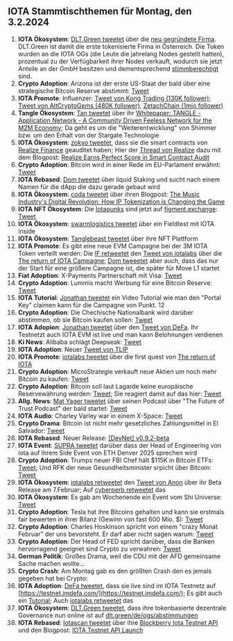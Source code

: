 ## IOTA Stammtischthemen für Montag, den 3.2.2024

1. **IOTA Ökosystem**: [DLT.Green tweetet](https://x.com/dlt_green/status/1883915666652340239) über die [neu gegründete Firma](https://dlt.green/en/ogs/information). DLT.Green ist damit die erste tokenisierte Firma in Österreich. Die Token wurden an die IOTA OGs (die Leute die jahrelang Nodes gestellt hatten), prozentual zu der Verfügbarkeit ihrer Nodes verkauft, wodurch sie jetzt Anteile an der GmbH besitzen und dementsprechend [stimmberechtigt](https://dlt.green/en/ogs/stimmverteilung) sind.
2. **Crypto Adoption**: Arizona ist der erste US-Staat der bald über eine strategische Bitcoin Reserve abstimmt: [Tweet](https://x.com/pete_rizzo_/status/1884014716890276258)
3. **IOTA Promote**: Influenzer: [Tweet von Kong Trading (130K follower)](https://x.com/KongBTC/status/1883847674501406970); [Tweet von AltCryptoGems (480K follower)](https://x.com/AltCryptoGems/status/1885070484280152382); [ZetachChain (1mio follower)](https://x.com/zetablockchain/status/1885364957685911815)
4. **Tangle Ökosystem**: [Tan tweetet](https://x.com/tan_technology/status/1883812748234285517) über ihr [Whitepaper: TANGLE - Application Network - A Community Driven Feeless Network for the M2M Economy](https://t.co/k3i3l2CJ7Q); Da geht es um die "Weiterentwicklung" von Shimmer bzw. um den Erhalt von der Stargate Technologie
5. **IOTA Ökosystem**: [zokyo tweetet](https://x.com/zokyo_io/status/1884168720567713920), dass sie die smart contracts von [Realize Finance](https://x.com/realizefinance) geauditet haben; Hier der [Thread von Realize](https://x.com/realizefinance/status/1884170788787626349) dazu mit dem Blogpost: [Realize Earns Perfect Score in Smart Contract Audit](https://blog.realizeassets.com/realize-earns-perfect-score-in-smart-contract-audit/)
6. **Crypto Adoption**: Bitcoin wird in einer Rede im EU-Parlament erwähnt: [Tweet](https://x.com/BTC_Archive/status/1883926000347800043)
7. **IOTA Rebased**: [Dom tweetet](https://x.com/DomSchiener/status/1884195233556259327) über liquid Staking und sucht nach einem Namen für die dApp die dazu gerade gebaut wird
8. **IOTA Ökosystem**: [coda tweetet](https://x.com/coda_digital/status/1883943979479359825) über ihren Blogpost: [The Music Industry's Digital Revolution: How IP Tokenization is Changing the Game](https://www.coda.to/blog/the-music-industrys-digital-revolution-how-ip-tokenization-is-changing-the-game)
9. **IOTA NFT Ökosystem**: Die [Iotapunks](https://x.com/IotaPunks_71) sind jetzt auf [figment.exchange](https://t.co/APbFUa4EtI): [Tweet](https://x.com/figment_nfts/status/1884259076877738195)
10. **IOTA Ökosystem**: [swarmlogistics tweetet](https://x.com/SwarmLogistics/status/1884234602807758850) über ein Fieldtest mit IOTA inside
11. **IOTA Ökosystem**: [Tanglebeast tweetet](https://x.com/tanglebeasts/status/1884244725643071605) über ihre NFT Plattform
12. **IOTA Promote**: Es gibt eine neue EVM Campagne bei der 3M IOTA Token verteilt werden: Die [IF retweetet](https://x.com/iota/status/1884340248320123135) den [Tweet von iotalabs](https://x.com/iotalabs_/status/1884293673988333583) über die [The return of IOTA Campagne](https://guild.xyz/iota/the-return-of-iota); [Dom tweeetet](https://x.com/DomSchiener/status/1884304874059489563) aber auch, dass das nur der Start für eine größere Campagne ist, die später für Move L1 startet
13. **Fiat Adoption**: X-Payments Partnerschaft mit Visa: [Tweet](https://x.com/Cointelegraph/status/1884280631225385317)
14. **Crypto Adoption**: Lummis macht Werbung für eine Bitcoin Reserve: [Tweet](https://x.com/Cointelegraph/status/1884300583357628598)
15. **IOTA Tutorial**: [Jonathan tweetet](https://x.com/3clipsep/status/1884525159324742062) ein Video Tutorial wie man den "Portal Key" claimen kann für die Campagne von Punkt. 12
16. **Crypto Adoption**: Die Chechische Nationalbank wird darüber abstimmen, ob sie Bitcoin kaufen sollen: [Tweet](https://x.com/blocktrainer/status/1884530305182093336)
17. **IOTA Adopion**: [Jonathan tweetet](https://x.com/3clipsep/status/1884557095950794917) über den [Tweet von DeFa](https://x.com/defaprimitive/status/1884485861259034670). Ihr Testnetzt auch IOTA EVM ist live und man kann Belohnungen verdienen
18. **Ki News**: Alibaba schlägt Deepseak: [Tweet](https://x.com/E_Boeminghaus/status/1884352905374818433)
19. **IOTA Adoption**: Neuer [Tweet von TLIP](https://x.com/TLIP_io/status/1884612750053417455)
20. **IOTA Promote**: [iotalabs tweetet](https://x.com/iotalabs_/status/1884979942842130652) über die first quest von [The return of IOTA](https://guild.xyz/iota/the-return-of-iota)
21. **Crypto Adoption**: MicroStrategie verkauft neue Aktien um noch mehr Bitcoin zu kaufen: [Tweet](https://x.com/BTC_Archive/status/1885291246723256643)
22. **Crypto Adoption**: Bitcoin soll laut Lagarde keine europäische Reservewährung werden: [Tweet](https://x.com/BitcoinNewsCom/status/1884986684590490063); Sie reagiert damit auf das hier: [Tweet](https://x.com/BitcoinMagazine/status/1884991862651437510)
23. **Allg. News**: [Mat Yager tweetet](https://x.com/Mat_Yarger/status/1885029436690436147) über seinen Podcast über "The Future of Trust Podcast" der bald startet: [Tweet](https://x.com/_Demia/status/1884859368216162530)
24. **IOTA Audio**: Charley Varley war in einem X-Space: [Tweet](https://x.com/bloomwalletio/status/1885009711482749131)
25. **Crypto Drama**: Bitcoin ist nicht mehr gesetzliches Zahlungsmittel in El Salvador: [Tweet](https://x.com/blocktrainer/status/1884935435689836572)
26. **IOTA Rebased**: Neuer Release: [[DevNet] v0.9.2-beta](https://github.com/iotaledger/iota/releases/tag/v0.9.2-beta)
27. **IOTA Event**: [SUPRA tweetet](https://x.com/SUPRA_Labs/status/1885352212454342739) darüber dass der Head of Engineering von iota auf ihrem Side Event von ETH Denver 2025 sprechen wird
28. **Crypto Adoption**: Trumps neuer FBI Chef hält $115K in Bitcoin ETFs: [Tweet](https://x.com/BTC_Archive/status/1885636728033083569); Und RFK der neue Gesundheitsminister srpicht über Bitcoin: [Tweet](https://x.com/BoldBitcoin/status/1883349257383547385)
29. **IOTA Ökosystem**: [iotalabs retweetet](https://x.com/iotalabs_/status/1886339624726856145) den [Tweet von Anon](https://x.com/HeyAnonai/status/1885706300698333350) über ihr Beta Release am 7.Februar; Auf [cyberperb retweetet](https://x.com/cyberperp/status/1885708633196958052) das
30. **IOTA Ökosystem**: Es gab am Wochenende ein Event vom Shi Universe: [Tweet](https://x.com/Shiuniverse/status/1885605736291459223)
31. **Crypto Adoption**: Tesla hat ihre Bitcoins gehalten und kann sie erstmals fair bewerten in ihrer Bilanz (Gewinn von fast 600 Mio. $): [Tweet](https://x.com/blocktrainer/status/1884900039484461256)
32. **Crypto Adoption**: Charles Hoskinson spricht von einem "crazy Monat Februar" der uns bevorsteht. Er darf aber nicht sagen warum: [Tweet](https://x.com/AbsGMCrypto/status/1885689388991959448)
33. **Crypto Adoption**: Der Head of FED spricht darüber, dass die Banken hervorragend geeignet sind Crypto zu verwahren: [Tweet](https://x.com/WatcherGuru/status/1884699251860553789)
34. **German Politik**: Großes Drama, weil die CDU mit der AFD gemeinsame Sache machen wollte...
35. **Crypto Crash**: Am Montag gab es den größten Crash den es jemals gegeben hat bei Crypto:
36. **IOTA Adoption**: [DeFa tweetet](https://x.com/defaprimitive/status/1886327936162156746), dass sie live sind im IOTA Testnetz auf [https://testnet.imdefa.com/](https://testnet.imdefa.com/); Es gibt auch ein [Tutorial](https://youtu.be/a69_4N1Xxj8); Auch [iotalabs retweetet](https://x.com/iotalabs_/status/1886346389719855449) das
37. **IOTA Ökosystem**: [DLT.Green tweetet](https://x.com/dlt_green/status/1885966635283951713), dass ihre tokenbasierte dezentrale Governance nun online ist auf [dlt.green/de/ogs/abstimmungen](https://dlt.green/de/ogs/abstimmungen/1)
38. **IOTA Rebased**: [Iotascan tweetet](https://x.com/iotascan/status/1886388159736680801) über ihre [Blockberry Iota Testnet API](https://docs.blockberry.one/reference/iota-testnet-quickstart) und den Blogpost: [IOTA Testnet API Launch](https://iotascan.com/testnet/news/798)

